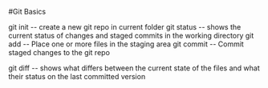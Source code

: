 #Git Basics

git init 		-- create a new git repo in current folder
git status 	-- shows the current status of changes and staged commits in the working directory
git add		-- Place one or more files in the staging area
git commit	-- Commit staged changes to the git repo







git diff		-- shows what differs between the current state of the files and what their status on the last committed version

